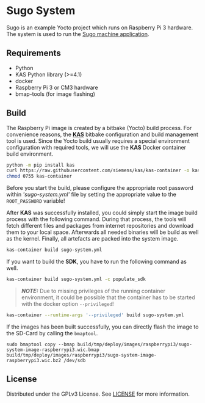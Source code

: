 # Sugo System

Sugo is an example Yocto project which runs on Raspberry Pi 3 hardware.
The system is used to run the [Sugo machine application](https://github.com/schoener-one/sugo-machine-application).

## Requirements

* Python
* KAS Python library (>=4.1)
* docker
* Raspberry Pi 3 or CM3 hardware
* bmap-tools (for image flashing)
  
## Build

The Raspberry Pi image is created by a bitbake (Yocto) build process. For convenience reasons, the **[KAS](https://pypi.org/project/kas/)** bitbake configuration and build management tool is used. Since the Yocto build usually requires a special environment configuration with required tools, we will use the **KAS** Docker container build environment.

```bash
python -m pip install kas
curl https://raw.githubusercontent.com/siemens/kas/kas-container -o kas-container
chmod 0755 kas-container
```

Before you start the build, please configure the appropriate root password within
_'sugo-system.yml'_ file by setting the appropriate value to the `ROOT_PASSWORD` variable!

After **KAS** was successfully installed, you could simply start the image build process with the following command. During that process, the tools will fetch different files and packages from internet repositories and download them to your local space. Afterwards all needed binaries will be build as well as the kernel. Finally, all artefacts are packed into the system image.

```bash
kas-container build sugo-system.yml
```

If you want to build the **SDK**, you have to run the following command as well.

```bash
kas-container build sugo-system.yml -c populate_sdk
```

> **_NOTE:_**  Due to missing privileges of the running container environment, it could be possible that the container has to be started with the docker option `--privileged`!

```bash
kas-container --runtime-args '--privileged' build sugo-system.yml
```

If the images has been built successfully, you can directly flash the image to the SD-Card by calling the `bmaptool`.

```
sudo bmaptool copy --bmap build/tmp/deploy/images/raspberrypi3/sugo-system-image-raspberrypi3.wic.bmap build/tmp/deploy/images/raspberrypi3/sugo-system-image-raspberrypi3.wic.bz2 /dev/sdb
```

## License

Distributed under the GPLv3 License. See [LICENSE](LICENSE) for more information.